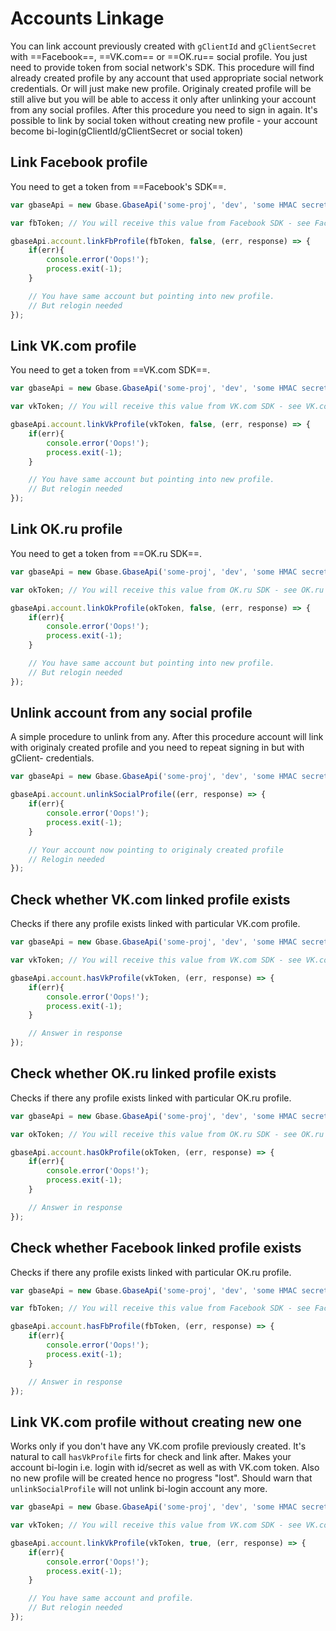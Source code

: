 # Accounts Linkage

You can link account previously created with `gClientId` and `gClientSecret` with ==Facebook==, ==VK.com== or ==OK.ru== social profile. You just need to provide token from social network's SDK. This procedure will find already created profile by any account that used appropriate social network credentials. Or will just make new profile. Originaly created profile will be still alive but you will be able to access it only after unlinking your account from any social profiles. After this procedure you need to sign in again. It's possible to link by social token without creating new profile - your account become bi-login(gClientId/gClientSecret or social token)

## Link Facebook profile

You need to get a token from ==Facebook's SDK==.
```javascript
var gbaseApi = new Gbase.GbaseApi('some-proj', 'dev', 'some HMAC secret', Gbase.GbaseApi.PLATFORM.ANDROID, '0.0.1');

var fbToken; // You will receive this value from Facebook SDK - see Facebook documentation for more information

gbaseApi.account.linkFbProfile(fbToken, false, (err, response) => {
	if(err){
		console.error('Oops!');
		process.exit(-1);
	}

	// You have same account but pointing into new profile.
	// But relogin needed
});
```

## Link VK.com profile

You need to get a token from ==VK.com SDK==.
```javascript
var gbaseApi = new Gbase.GbaseApi('some-proj', 'dev', 'some HMAC secret', Gbase.GbaseApi.PLATFORM.ANDROID, '0.0.1');

var vkToken; // You will receive this value from VK.com SDK - see VK.com documentation for more information

gbaseApi.account.linkVkProfile(vkToken, false, (err, response) => {
	if(err){
		console.error('Oops!');
		process.exit(-1);
	}

	// You have same account but pointing into new profile.
	// But relogin needed
});
```

## Link OK.ru profile

You need to get a token from ==OK.ru SDK==.
```javascript
var gbaseApi = new Gbase.GbaseApi('some-proj', 'dev', 'some HMAC secret', Gbase.GbaseApi.PLATFORM.ANDROID, '0.0.1');

var okToken; // You will receive this value from OK.ru SDK - see OK.ru documentation for more information

gbaseApi.account.linkOkProfile(okToken, false, (err, response) => {
	if(err){
		console.error('Oops!');
		process.exit(-1);
	}

	// You have same account but pointing into new profile.
	// But relogin needed
});
```

## Unlink account from any social profile

A simple procedure to unlink from any. After this procedure account will link with originaly created profile and you need to repeat signing in but with gClient- credentials.
```javascript
var gbaseApi = new Gbase.GbaseApi('some-proj', 'dev', 'some HMAC secret', Gbase.GbaseApi.PLATFORM.ANDROID, '0.0.1');

gbaseApi.account.unlinkSocialProfile((err, response) => {
	if(err){
		console.error('Oops!');
		process.exit(-1);
	}

	// Your account now pointing to originaly created profile
	// Relogin needed
});
```

## Check whether VK.com linked profile exists

Checks if there any profile exists linked with particular VK.com profile.
```javascript
var gbaseApi = new Gbase.GbaseApi('some-proj', 'dev', 'some HMAC secret', Gbase.GbaseApi.PLATFORM.STDL, '0.0.3');

var vkToken; // You will receive this value from VK.com SDK - see VK.com documentation for more information

gbaseApi.account.hasVkProfile(vkToken, (err, response) => {
	if(err){
		console.error('Oops!');
		process.exit(-1);
	}

	// Answer in response
});
```

## Check whether OK.ru linked profile exists

Checks if there any profile exists linked with particular OK.ru profile.
```javascript
var gbaseApi = new Gbase.GbaseApi('some-proj', 'dev', 'some HMAC secret', Gbase.GbaseApi.PLATFORM.STDL, '0.0.3');

var okToken; // You will receive this value from OK.ru SDK - see OK.ru documentation for more information

gbaseApi.account.hasOkProfile(okToken, (err, response) => {
	if(err){
		console.error('Oops!');
		process.exit(-1);
	}

	// Answer in response
});
```

## Check whether Facebook linked profile exists

Checks if there any profile exists linked with particular OK.ru profile.
```javascript
var gbaseApi = new Gbase.GbaseApi('some-proj', 'dev', 'some HMAC secret', Gbase.GbaseApi.PLATFORM.STDL, '0.0.3');

var fbToken; // You will receive this value from Facebook SDK - see Facebook documentation for more information

gbaseApi.account.hasFbProfile(fbToken, (err, response) => {
	if(err){
		console.error('Oops!');
		process.exit(-1);
	}

	// Answer in response
});
```

## Link VK.com profile without creating new one

Works only if you don't have any VK.com profile previously created. It's natural to call `hasVkProfile` firts for check and link after. Makes your account bi-login i.e. login with id/secret as well as with VK.com token. Also no new profile will be created hence no progress "lost". Should warn that `unlinkSocialProfile` will not unlink bi-login account any more.
```javascript
var gbaseApi = new Gbase.GbaseApi('some-proj', 'dev', 'some HMAC secret', Gbase.GbaseApi.PLATFORM.ANDROID, '0.0.1');

var vkToken; // You will receive this value from VK.com SDK - see VK.com documentation for more information

gbaseApi.account.linkVkProfile(vkToken, true, (err, response) => {
	if(err){
		console.error('Oops!');
		process.exit(-1);
	}

	// You have same account and profile.
	// But relogin needed
});
```